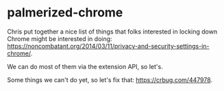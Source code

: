 # palmerized-chrome

Chris put together a nice list of things that folks interested in locking down Chrome might be interested in doing: <https://noncombatant.org/2014/03/11/privacy-and-security-settings-in-chrome/>.

We can do most of them via the extension API, so let's.

Some things we can't do yet, so let's fix that: <https://crbug.com/447978>.
